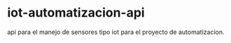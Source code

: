 # iot-automatizacion-api
api para el manejo de sensores tipo iot para el proyecto de automatizacion.
